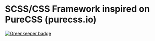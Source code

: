 # SCSS/CSS Framework inspired on PureCSS (purecss.io)

[![Greenkeeper badge](https://badges.greenkeeper.io/Thram/thramcss.svg)](https://greenkeeper.io/)
